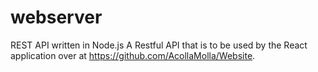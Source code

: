 # webserver
REST API written in Node.js
A Restful API that is to be used by the React application over at https://github.com/AcollaMolla/Website.
